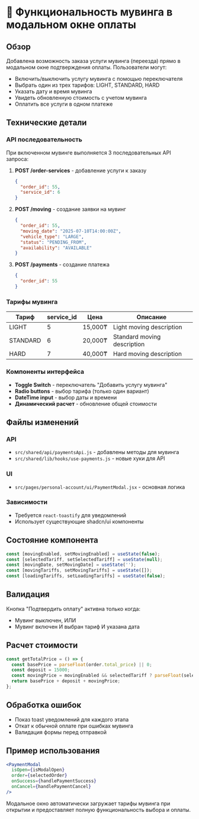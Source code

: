 # 🚛 Функциональность мувинга в модальном окне оплаты

## Обзор

Добавлена возможность заказа услуги мувинга (переезда) прямо в модальном окне подтверждения оплаты. Пользователи могут:

- Включить/выключить услугу мувинга с помощью переключателя
- Выбрать один из трех тарифов: LIGHT, STANDARD, HARD
- Указать дату и время мувинга
- Увидеть обновленную стоимость с учетом мувинга
- Оплатить все услуги в одном платеже

## Технические детали

### API последовательность

При включенном мувинге выполняется 3 последовательных API запроса:

1. **POST /order-services** - добавление услуги к заказу
   ```json
   {
     "order_id": 55,
     "service_id": 6
   }
   ```

2. **POST /moving** - создание заявки на мувинг
   ```json
   {
     "order_id": 55,
     "moving_date": "2025-07-10T14:00:00Z",
     "vehicle_type": "LARGE",
     "status": "PENDING_FROM",
     "availability": "AVAILABLE"
   }
   ```

3. **POST /payments** - создание платежа
   ```json
   {
     "order_id": 55
   }
   ```

### Тарифы мувинга

| Тариф    | service_id | Цена     | Описание                    |
|----------|------------|----------|-----------------------------|
| LIGHT    | 5          | 15,000₸  | Light moving description    |
| STANDARD | 6          | 20,000₸  | Standard moving description |
| HARD     | 7          | 40,000₸  | Hard moving description     |

### Компоненты интерфейса

- **Toggle Switch** - переключатель "Добавить услугу мувинга"
- **Radio buttons** - выбор тарифа (только один вариант)
- **DateTime input** - выбор даты и времени
- **Динамический расчет** - обновление общей стоимости

## Файлы изменений

### API
- `src/shared/api/paymentsApi.js` - добавлены методы для мувинга
- `src/shared/lib/hooks/use-payments.js` - новые хуки для API

### UI
- `src/pages/personal-account/ui/PaymentModal.jsx` - основная логика

### Зависимости
- Требуется `react-toastify` для уведомлений
- Использует существующие shadcn/ui компоненты

## Состояние компонента

```javascript
const [movingEnabled, setMovingEnabled] = useState(false);
const [selectedTariff, setSelectedTariff] = useState(null);
const [movingDate, setMovingDate] = useState('');
const [movingTariffs, setMovingTariffs] = useState([]);
const [loadingTariffs, setLoadingTariffs] = useState(false);
```

## Валидация

Кнопка "Подтвердить оплату" активна только когда:
- Мувинг выключен, ИЛИ
- Мувинг включен И выбран тариф И указана дата

## Расчет стоимости

```javascript
const getTotalPrice = () => {
  const basePrice = parseFloat(order.total_price) || 0;
  const deposit = 15000;
  const movingPrice = movingEnabled && selectedTariff ? parseFloat(selectedTariff.price) : 0;
  return basePrice + deposit + movingPrice;
};
```

## Обработка ошибок

- Показ toast уведомлений для каждого этапа
- Откат к обычной оплате при ошибках мувинга
- Валидация формы перед отправкой

## Пример использования

```jsx
<PaymentModal
  isOpen={isModalOpen}
  order={selectedOrder}
  onSuccess={handlePaymentSuccess}
  onCancel={handlePaymentCancel}
/>
```

Модальное окно автоматически загружает тарифы мувинга при открытии и предоставляет полную функциональность выбора и оплаты. 